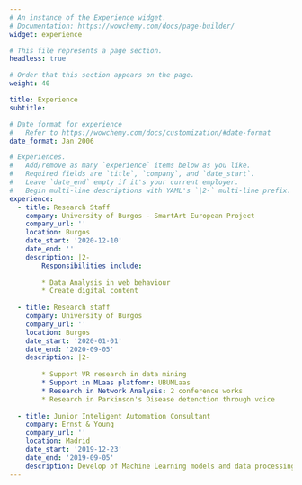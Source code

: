 ```yaml
---
# An instance of the Experience widget.
# Documentation: https://wowchemy.com/docs/page-builder/
widget: experience

# This file represents a page section.
headless: true

# Order that this section appears on the page.
weight: 40

title: Experience
subtitle:

# Date format for experience
#   Refer to https://wowchemy.com/docs/customization/#date-format
date_format: Jan 2006

# Experiences.
#   Add/remove as many `experience` items below as you like.
#   Required fields are `title`, `company`, and `date_start`.
#   Leave `date_end` empty if it's your current employer.
#   Begin multi-line descriptions with YAML's `|2-` multi-line prefix.
experience:
  - title: Research Staff
    company: University of Burgos - SmartArt European Project
    company_url: ''
    location: Burgos
    date_start: '2020-12-10'
    date_end: ''
    description: |2-
        Responsibilities include:
        
        * Data Analysis in web behaviour
        * Create digital content
        
  - title: Research staff
    company: University of Burgos
    company_url: ''
    location: Burgos
    date_start: '2020-01-01'
    date_end: '2020-09-05'
    description: |2-
    
        * Support VR research in data mining 
        * Support in MLaas platfomr: UBUMLaas
        * Research in Network Analysis: 2 conference works
        * Research in Parkinson's Disease detenction through voice
        
  - title: Junior Inteligent Automation Consultant
    company: Ernst & Young
    company_url: ''
    location: Madrid
    date_start: '2019-12-23'
    date_end: '2019-09-05'
    description: Develop of Machine Learning models and data processing pipelines to embed in RPA processes.
---
```

